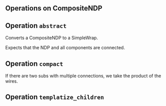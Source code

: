 

Operations on CompositeNDP
--------------------------



Operation ``abstract``
---------------------

Converts a CompositeNDP to a SimpleWrap.

Expects that the NDP and all components are connected.



Operation ``compact``
---------------------

If there are two subs with multiple connections, we take the product of the wires.
    


Operation ``templatize_children``
---------------------------------